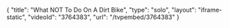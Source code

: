 {
    "title": "What NOT To Do On A Dirt Bike",
    "type": "solo",
    "layout": "iframe-static",
    "videoId": "3764383",
    "url": "\/tvpembed\/3764383"
}